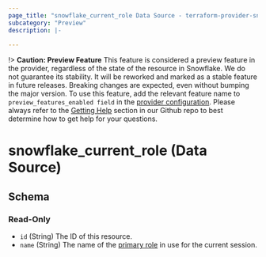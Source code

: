 ```yaml
---
page_title: "snowflake_current_role Data Source - terraform-provider-snowflake"
subcategory: "Preview"
description: |-
  
---
```


!> **Caution: Preview Feature** This feature is considered a preview feature in the provider, regardless of the state of the resource in Snowflake. We do not guarantee its stability. It will be reworked and marked as a stable feature in future releases. Breaking changes are expected, even without bumping the major version. To use this feature, add the relevant feature name to `preview_features_enabled field` in the [provider configuration](https://registry.terraform.io/providers/Snowflake-Labs/snowflake/latest/docs#schema). Please always refer to the [Getting Help](https://github.com/Snowflake-Labs/terraform-provider-snowflake?tab=readme-ov-file#getting-help) section in our Github repo to best determine how to get help for your questions.

# snowflake_current_role (Data Source)





<!-- schema generated by tfplugindocs -->
## Schema

### Read-Only

- `id` (String) The ID of this resource.
- `name` (String) The name of the [primary role](https://docs.snowflake.com/en/user-guide/security-access-control-overview.html#label-access-control-role-enforcement) in use for the current session.
